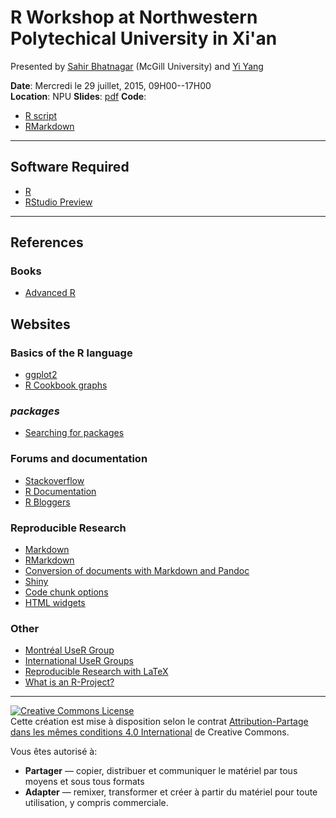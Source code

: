 # R Workshop at Northwestern Polytechical University in Xi'an

Presented by [Sahir Bhatnagar](http://sahirbhatnagar.com/) (McGill University) and [Yi Yang](http://www.math.mcgill.ca/yyang/)

**Date**: Mercredi le 29 juillet, 2015, 09H00--17H00  
**Location**: NPU
**Slides**: [pdf](https://github.com/sahirbhatnagar/atelier-R-GERAD/blob/master/pr%C3%A9sentation/atelier-R-GERAD.pdf)
**Code**: 
* [R script](https://raw.githubusercontent.com/sahirbhatnagar/atelier-R-GERAD/master/script/atelier-R-GERAD.R)  
* [RMarkdown](https://raw.githubusercontent.com/sahirbhatnagar/atelier-R-GERAD/master/markdown/test.Rmd)  


----

## Software Required

* [R](http://cran.r-project.org/)
* [RStudio Preview](http://www.rstudio.com/products/rstudio/download/preview/)


----

## References

### Books

* [Advanced R](http://adv-r.had.co.nz/)


## Websites

### Basics of the R language

* [ggplot2](http://docs.ggplot2.org/current/) 
* [R Cookbook graphs](http://www.cookbook-r.com/Graphs/)

### _packages_

* [Searching for packages](http://www.r-pkg.org/)


### Forums and documentation

* [Stackoverflow](http://stackoverflow.com/questions/tagged/r)
* [R Documentation](http://www.rdocumentation.org/)
* [R Bloggers](http://www.r-bloggers.com/)


### Reproducible Research

* [Markdown](http://daringfireball.net/projects/markdown/syntax)
* [RMarkdown](http://rmarkdown.rstudio.com/)
* [Conversion of documents with Markdown and Pandoc](http://enacit1.epfl.ch/markdown-pandoc/)
* [Shiny](http://shiny.rstudio.com/)
* [Code chunk options](http://yihui.name/knitr/options/)
* [HTML widgets](http://www.htmlwidgets.org/)


### Other

* [Montréal UseR Group](http://www.meetup.com/Montreal-R-User-Group/)
* [International UseR Groups](http://blog.revolutionanalytics.com/local-r-groups.html)
* [Reproducible Research with LaTeX](https://github.com/sahirbhatnagar/knitr-tutorial)
* [What is an R-Project?](https://support.rstudio.com/hc/en-us/articles/200526207-Using-Projects)







----

<a rel="license" href="http://creativecommons.org/licenses/by/4.0/"><img alt="Creative Commons License" style="border-width:0" src="https://i.creativecommons.org/l/by/4.0/88x31.png" /></a><br />Cette cr&eacute;ation est mise &agrave; disposition selon le contrat <a rel="license" href="https://creativecommons.org/licenses/by-sa/4.0/deed.fr">Attribution-Partage dans les m&ecirc;mes conditions 4.0 International</a>  de Creative Commons.  

Vous &ecirc;tes autoris&eacute; &agrave;:  
* **Partager** — copier, distribuer et communiquer le mat&eacute;riel par tous moyens et sous tous formats
* **Adapter** — remixer, transformer et cr&eacute;er &agrave; partir du mat&eacute;riel pour toute utilisation, y compris commerciale.

